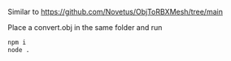 Similar to https://github.com/Novetus/ObjToRBXMesh/tree/main

Place a convert.obj in the same folder and run
```sh
npm i
node .
```
